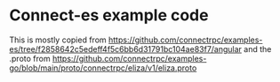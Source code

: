 # Connect-es example code

This is mostly copied from
https://github.com/connectrpc/examples-es/tree/f2858642c5edeff4f5c6bb6d31791bc104ae83f7/angular
and the .proto from
https://github.com/connectrpc/examples-go/blob/main/proto/connectrpc/eliza/v1/eliza.proto

